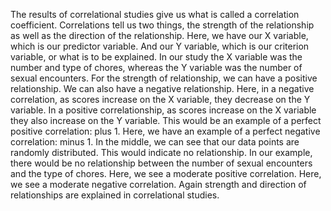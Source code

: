 The results of correlational studies give us what is called a correlation
coefficient. Correlations tell us two things, the strength of the relationship
as well as the direction of the relationship. Here, we have our X variable,
which is our predictor variable. And our Y variable, which is our criterion
variable, or what is to be explained. In our study the X variable was the
number and type of chores, whereas the Y variable was the number of sexual
encounters. For the strength of relationship, we can have a positive
relationship. We can also have a negative relationship. Here, in a negative
correlation, as scores increase on the X variable, they decrease on the Y
variable. In a positive correlationship, as scores increase on the X variable
they also increase on the Y variable. This would be an example of a perfect
positive correlation: plus 1. Here, we have an example of a perfect negative
correlation: minus 1. In the middle, we can see that our data points are
randomly distributed. This would indicate no relationship. In our example,
there would be no relationship between the number of sexual encounters and the
type of chores. Here, we see a moderate positive correlation. Here, we see a
moderate negative correlation. Again strength and direction of relationships
are explained in correlational studies.
